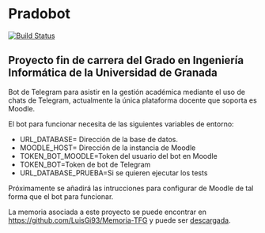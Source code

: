 # Pradobot
[![Build Status](https://travis-ci.org/LuisGi93/pradobot.svg?branch=master)](https://travis-ci.org/LuisGi93/pradobot)

## Proyecto fin de carrera del Grado en Ingeniería Informática de la Universidad de Granada

Bot de Telegram para asistir en la gestión académica mediante el uso de chats de Telegram,
actualmente la única plataforma docente que soporta es Moodle.

El bot para funcionar necesita de las siguientes variables de entorno:

* URL_DATABASE= Dirección de la base de datos.
* MOODLE_HOST= Dirección de la instancia de Moodle
* TOKEN_BOT_MOODLE=Token del usuario del bot en Moodle
* TOKEN_BOT=Token de bot de Telegram
* URL_DATABASE_PRUEBA=Si se quieren ejecutar los tests

Próximamente se añadirá las intrucciones para  configurar de Moodle de tal forma que el bot para funcionar.

La memoria asociada a este proyecto se puede encontrar en https://github.com/LuisGi93/Memoria-TFG y puede ser [descargada](https://github.com/LuisGi93/Memoria-TFG/releases/download/1/proyecto.pdf).
